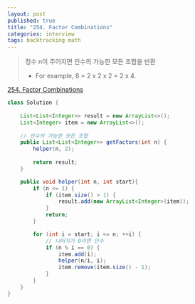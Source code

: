 ```yaml
---
layout: post
published: true
title: "254. Factor Combinations"
categories: interview
tags: backtracking math
---
```


> 정수 n이 주어지면 인수의 가능한 모든 조합을 반환  
> - For example, 8 = 2 x 2 x 2 = 2 x 4.

[254. Factor Combinations](https://leetcode.com/problems/factor-combinations/)

```java
class Solution {
    
    List<List<Integer>> result = new ArrayList<>();
    List<Integer> item = new ArrayList<>();
    
    // 인수의 가능한 모든 조합
    public List<List<Integer>> getFactors(int n) {
        helper(n, 2);
        
        return result;
    }

    public void helper(int n, int start){
        if (n <= 1) {
            if (item.size() > 1) {
                result.add(new ArrayList<Integer>(item));
            }
            return;
        }

        for (int i = start; i <= n; ++i) {
            // 나머지가 0이면 인수
            if (n % i == 0) {
                item.add(i);
                helper(n/i, i);
                item.remove(item.size() - 1);
            }
        }
    }
}
```

